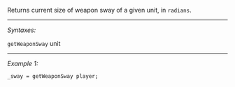 Returns current size of weapon sway of a given unit, in `radians`.


---
*Syntaxes:*

`getWeaponSway` unit

---
*Example 1:*

```sqf
_sway = getWeaponSway player;
```
